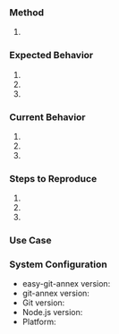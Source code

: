 ### Method
<!--- The command or method name. -->
<!--- Delete the line below if not applicable. -->
1.

### Expected Behavior
<!--- What should happen? -->
1.
1.
1.

### Current Behavior
<!--- What happens instead of the expected behavior? -->
<!--- Delete the three lines below if not applicable. -->
1.
1.
1.

### Steps to Reproduce
<!--- Provide an unambiguous set of steps with links and code. -->
<!--- Delete the three lines below if not applicable. -->
1.
1.
1.

### Use Case
<!--- What are you trying to accomplish? -->

### System Configuration

- easy-git-annex version:
- git-annex version:
- Git version:
- Node.js version:
- Platform:
